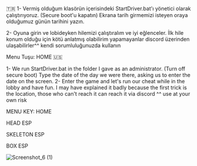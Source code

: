🇹🇷
1- Vermiş olduğum klasörün içerisindeki StartDriver.bat'ı yönetici olarak çalıştırıyoruz. (Secure boot'u kapatın)
Ekrana tarih girmemizi isteyen oraya olduğumuz günün tarihini yazın.

2- Oyuna girin ve lobideyken hilemizi çalıştıralım ve iyi eğlenceler.
İlk hile konum olduğu için kötü anlatmış olabilirim yapamayanlar discord üzerinden ulaşabilirler^^
kendi sorumluluğunuzda kullanın

Menu Tuşu: HOME
🇺🇸

1- We run StartDriver.bat in the folder I gave as an administrator. (Turn off secure boot)
Type the date of the day we were there, asking us to enter the date on the screen.
2- Enter the game and let's run our cheat while in the lobby and have fun.
I may have explained it badly because the first trick is the location, those who can't reach it can reach it via discord ^^
use at your own risk

MENU KEY: HOME


HEAD ESP

SKELETON ESP

BOX ESP


![Screenshot_6 (1)](https://user-images.githubusercontent.com/55651453/185809646-1af4a24c-6277-4118-b286-423fc149075e.png)
